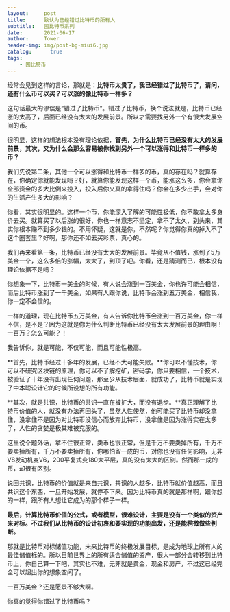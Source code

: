 ```yaml
---
layout:     post
title:      致认为已经错过比特币的所有人
subtitle:   囤比特币系列
date:       2021-06-17
author:     Tower
header-img: img/post-bg-miui6.jpg
catalog: 	  true
tags:
    - 囤比特币
---
```


经常会见到这样的言论，那就是：**比特币太贵了，我已经错过了比特币了，请问，还有什么币可以买？可以涨的像比特币一样多？**

这句话最大的谬误是“错过了比特币”。错过了比特币，换个说法就是，比特币已经涨的太高了，后面已经没有太大的发展前景。所以才需要找另外一个有很大发展空间的币。

很明显，这样的想法根本没有理论依据，**首先，为什么比特币已经没有太大的发展前景，其次，又为什么会那么容易被你找到另外一个可以涨得和比特币一样多的币？**

我们先说第二条，其他一个可以涨得和比特币一样多的币，真的存在吗？就算存在，你确定你就能发现吗？好，就算你能发现这样一个币，能涨这么多，你会拿你全部资金的多大比例来投入，投入后你又真的拿得住吗？你会在多少出手，会对你的生活产生多大的影响？

你看，其实很明显的。这样一个币，你能深入了解的可能性极低，你不敢拿太多身价去买。就算买了以后涨的很好，你也一样意志不坚定，拿不了太久，到头来，其实你根本赚不到多少钱的。不用怀疑，这就是你，不然呢？你觉得你真的掉入不了这个圈套里？好啊，那你还不如去买彩票，真心的。

我们再来看第一条，比特币已经没有太大的发展前景。毕竟从不值钱，涨到了5万美金一个，这么多倍的涨幅，太大了，到顶了吧。你看，还是猜测而已，根本没有理论依据不是吗？

你想象一下，比特币一美金的时候，有人说会涨到一百美金，你也许可能会相信，而后比特币涨到了一千美金，如果有人跟你说，比特币会涨到五万美金，相信我，你一定不会信的。

一样的道理，现在比特币五万美金，有人告诉你比特币会涨到一百万美金，你一样不信，是不是？因为这就是你为什么判断比特币已经没有太大发展前景的理由啊！一百万？怎么可能？！

我告诉你，就是可能，不仅可能，而且可能性极高。

**首先，比特币经过十多年的发展，已经不大可能失败。**你可以不懂技术，你可以不研究区块链的原理，你可以不了解挖矿，密码学，你只要相信，一个技术，被验证了十年没有出现任何问题，那至少从技术层面，就成功了，比特币就是实现了中本聪设计它的时候所设想的所有功能。

**其次，就是共识，比特币的共识一直在被扩大，而没有退步。**真正理解了比特币价值的人，就没有办法再回头了，虽然人性使然，他可能买了比特币却没拿住，没拿住不是因为对比特币没信心而放弃比特币，没拿住是因为涨得实在太多了，人性的贪婪是极其难被克服的。

这里说个题外话，拿不住很正常，卖币也很正常，但是千万不要卖掉所有，千万不要卖掉所有，千万不要卖掉所有，你哪怕留一成的币，对你也没有任何影响，无非V8发动机变V6，200平复式变180大平层，真的没有太大的区别。然而那一成的币，却很有区别。

说回共识，比特币的价值就是来自共识，共识的人越多，比特币就价值越高，而且共识这个东西，一旦开始发展，就停不下来。因为比特币真的就是那样啊，跟你想的一样，跟所有人想让它成为的那个样子一样。

**最后，计算比特币价值的公式，或者模型，很难设计，主要是没有一个类似的资产来对标。不过我们从比特币的设计初衷和要实现的功能出发，还是能稍微做些判断。**

那就是比特币对标储值功能，未来比特币的终极发展目标，是成为地球上所有人的最佳储值标的。所以目前世界上的所有适合储值的资产，很大一部分会转移到比特币上，你自己算一下吧，其实也不难，无非就是黄金，现金和房产，不过这已经完全可以超出你的想象空间了。

一百万美金？还是愿景不够大啊。

你真的觉得你错过了比特币吗？